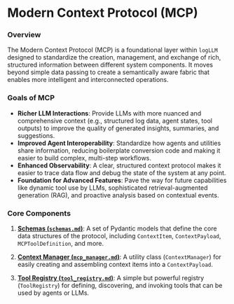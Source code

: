 # Modern Context Protocol (MCP)

### Overview

The Modern Context Protocol (MCP) is a foundational layer within `logLLM` designed to standardize the creation, management, and exchange of rich, structured information between different system components. It moves beyond simple data passing to create a semantically aware fabric that enables more intelligent and interconnected operations.

### Goals of MCP

- **Richer LLM Interactions**: Provide LLMs with more nuanced and comprehensive context (e.g., structured log data, agent states, tool outputs) to improve the quality of generated insights, summaries, and suggestions.
- **Improved Agent Interoperability**: Standardize how agents and utilities share information, reducing boilerplate conversion code and making it easier to build complex, multi-step workflows.
- **Enhanced Observability**: A clear, structured context protocol makes it easier to trace data flow and debug the state of the system at any point.
- **Foundation for Advanced Features**: Pave the way for future capabilities like dynamic tool use by LLMs, sophisticated retrieval-augmented generation (RAG), and proactive analysis based on contextual events.

### Core Components

1.  **[Schemas (`schemas.md`)](./schemas.md)**: A set of Pydantic models that define the core data structures of the protocol, including `ContextItem`, `ContextPayload`, `MCPToolDefinition`, and more.

2.  **[Context Manager (`mcp_manager.md`)](./mcp_manager.md)**: A utility class (`ContextManager`) for easily creating and assembling context items into a `ContextPayload`.

3.  **[Tool Registry (`tool_registry.md`)](./tool_registry.md)**: A simple but powerful registry (`ToolRegistry`) for defining, discovering, and invoking tools that can be used by agents or LLMs.
